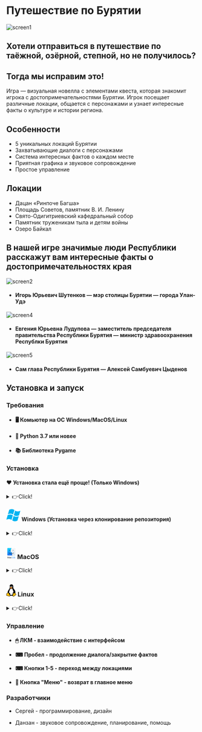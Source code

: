 # Путешествие по Бурятии

![screen1](https://github.com/sergeyzhapov/Buryatia/blob/main/screen1.png?raw=true)

## Хотели отправиться в путешествие по таёжной, озёрной, степной, но не получилось?
## Тогда мы исправим это!

Игра — визуальная новелла с элементами квеста, которая знакомит игрока с достопримечательностями Бурятии. Игрок посещает различные локации, общается с персонажами и узнает интересные факты о культуре и истории региона.

## Особенности

- 5 уникальных локаций Бурятии
- Захватывающие диалоги с персонажами
- Система интересных фактов о каждом месте
- Приятная графика и звуковое сопровождение
- Простое управление

## Локации
- Дацан «Ринпоче Багша»
- Площадь Советов, памятник В. И. Ленину
- Свято-Одигитриевский кафедральный собор
- Памятник труженикам тыла и детям войны
- Озеро Байкал

## В нашей игре значимые люди Республики расскажут вам интересные факты о достопримечательностях края

![screen2](https://github.com/sergeyzhapov/Buryatia/blob/main/screen2.png?raw=true)

- #### Игорь Юрьевич Шутенков — мэр столицы Бурятии — города Улан-Удэ

![screen4](https://github.com/sergeyzhapov/Buryatia/blob/main/screen4.png?raw=true)

- #### Евгения Юрьевна Лудупова — заместитель председателя правительства Республики Бурятия — министр здравоохранения Республки Бурятия

![screen5](https://github.com/sergeyzhapov/Buryatia/blob/main/screen5.png?raw=true)

- #### Сам глава Республики Бурятия — Алексей Самбуевич Цыденов

## Установка и запуск

### Требования
- #### 🖥 Комьютер на ОС Windows/MacOS/Linux
- #### 🐍 Python 3.7 или новее
- #### 📚 Библиотека Pygame

### Установка

#### ❤ Установка стала ещё проще! (Только Windows)

<details>
  <summary>👉Click!</summary>
  
  1. Скачайте архив ___main.zip___ по ссылке [Тык👈](https://drive.google.com/file/d/1iRMUNXkmXkj1JZskLZqsHVtiVDSR4bpJ/view?usp=sharing)
  2. Распакуйте архив в вашу папку
  3. Запустите исполняемый exe-файл "___main.exe___"
  
</details>

#### ![win](https://github.com/sergeyzhapov/Game/blob/main/win.png?raw=true) Windows (Установка через клонирование репозитория)

<details>
  <summary>👉Click!</summary>
  
  1. Установить Git (если его нет)
  2. Открыть терминал
  3. Перейти в директорию, где будет создано виртуальное окружение с помощью команды
     ```bash
     cd <Путь к папке>
  5. Создать виртуальное окружение Python с помощью команды
     ```bash
     python -m venv <Имя окружения>
  6. Активировать окружение с помощью команды
     ```bash
     <Имя окружения>\Scripts\activate
  7. Клонировать репозиторий с помощью команды
     ```bash
     git clone https://github.com/sergeyzhapov/Buryatia.git
  8. Перейти в директорию клонированного репозитория с помощью команды
     ```bash
     cd <Путь к папке>\Buryatia
  9. Установить библиотеку Pygame с помощью команды
      ```bash
      pip install pygame
  11. Запустить файл main.py с помощью команды 
      ```bash
      python main.py
</details>

### ![macos](https://github.com/sergeyzhapov/Game/blob/main/macos.png?raw=true) MacOS

<details>
  <summary>👉Click!</summary>
  
  1. Установить Git (если его нет)
  2. Открыть терминал
  3. Перейти в директорию, где будет создано виртуальное окружение с помощью команды
     ```bash
     cd <Путь к папке>
  5. Создать виртуальное окружение Python с помощью команды
     ```bash
     python3 -m venv <Имя окружения>
  6. Активировать окружение с помощью команды
     ```bash
     <Имя окружения>\Scripts\activate
  7. Клонировать репозиторий с помощью команды
     ```bash
     git clone https://github.com/sergeyzhapov/Buryatia.git
  8. Перейти в директорию клонированного репозитория с помощью команды
     ```bash
     cd <Путь к папке>\Buryatia
  9. Установить библиотеку Pygame с помощью команды
      ```bash
      pip install pygame
  11. Запустить файл main.py с помощью команды 
      ```bash
      python3 main.py
</details>

### ![linux](https://github.com/sergeyzhapov/Game/blob/main/linux.png?raw=true) Linux

<details>
  <summary>👉Click!</summary>
  
  1. Установить Git (если его нет)
  2. Открыть терминал
  3. Перейти в директорию, где будет создано виртуальное окружение с помощью команды
     ```bash
     cd <Путь к папке>
  5. Создать виртуальное окружение Python с помощью команды
     ```bash
     python3 -m venv <Имя окружения>
  6. Активировать окружение с помощью команды
     ```bash
     <Имя окружения>\Scripts\activate
  7. Клонировать репозиторий с помощью команды
     ```bash
     git clone https://github.com/sergeyzhapov/Buryatia.git
  8. Перейти в директорию клонированного репозитория с помощью команды
     ```bash
     cd <Путь к папке>\Buryatia
  9. Установить библиотеку Pygame с помощью команды
      ```bash
      pip install pygame
  11. Запустить файл main.py с помощью команды 
      ```bash
      python3 main.py
</details>

### Управление

- #### 🖱 ЛКМ - взаимодействие с интерфейсом

- #### ⌨ Пробел - продолжение диалога/закрытие фактов

- #### ⌨ Кнопки 1-5 - переход между локациями

- #### 🔘 Кнопка "Меню" - возврат в главное меню

### Разработчики

- Сергей - программирование, дизайн

- Данзан - звуковое сопровождение, планирование, помощь
